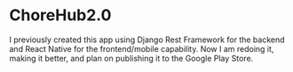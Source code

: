 # ChoreHub2.0

I previously created this app using Django Rest Framework for the backend and React Native for the frontend/mobile capability. Now I am redoing it, making it better, and plan on publishing it to the Google Play Store.